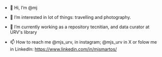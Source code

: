- 👋 Hi, I’m @mj
- 👀 I’m interested in lot of things: travelling and photography.
- 🌱 I’m currently working as a repository tecnitian, and data curator at URV's library

- 📫 How to reach me @mjs_urv, in instagram; @mjs_urv in X or folow me in LinkedIn: https://www.linkedin.com/in/mjsmartos/


